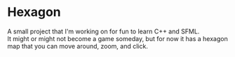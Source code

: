 # Hexagon
A small project that I'm working on for fun to learn C++ and SFML.  
It might or might not become a game someday, but for now it has a hexagon map that you can move around, zoom, and click.